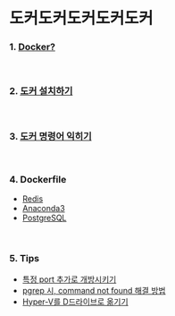 
# 도커도커도커도커도커

### 1. [Docker?](./01.%20Docker.md)

&nbsp;

### 2. [도커 설치하기](./02.%20Install-docker.md)

&nbsp;

### 3. [도커 명령어 익히기](./03.%20Docker-command.md)

&nbsp;

### 4. Dockerfile

* [Redis](./04_01.%20Redis-in-docker.md)
* [Anaconda3](./04_02.%20Anaconda3-in-docker.md)
* [PostgreSQL](./04_03.%20PostgreSQL-in-docker.md)

&nbsp;

### 5. Tips

* [특정 port 추가로 개방시키기](./05_01.%20특정%20port%20추가로%20개방시키기.md)
* [pgrep 시, command not found 해결 방법](05_02.%20pgrep시,%20command%20not%20found%20해결%20방법.md)
* [Hyper-V를 D드라이브로 옮기기](05_03.%20Hyper-V를%20D드라이브로%20옮기기.md)

&nbsp;
